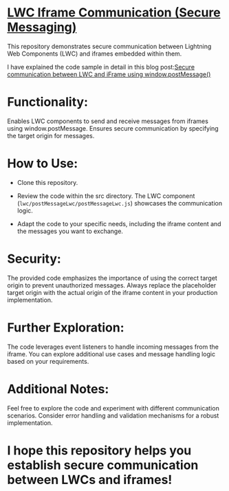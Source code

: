 # [LWC Iframe Communication (Secure Messaging)](https://www.forcetrails.com/2024/06/secure-communication-between-lwc-and.html)
This repository demonstrates secure communication between Lightning Web Components (LWC) and iframes embedded within them.

I have explained the code sample in detail in this blog post:[Secure communication between LWC and iFrame using window.postMessage()](https://www.forcetrails.com/2024/06/secure-communication-between-lwc-and.html)

# Functionality:

Enables LWC components to send and receive messages from iframes using window.postMessage.
Ensures secure communication by specifying the target origin for messages.

# How to Use:

- Clone this repository.

- Review the code within the src directory. The LWC component (`lwc/postMessageLwc/postMessageLwc.js`) showcases the communication logic.
- Adapt the code to your specific needs, including the iframe content and the messages you want to exchange.

# Security:

The provided code emphasizes the importance of using the correct target origin to prevent unauthorized messages.
Always replace the placeholder target origin with the actual origin of the iframe content in your production implementation.

# Further Exploration:

The code leverages event listeners to handle incoming messages from the iframe. You can explore additional use cases and message handling logic based on your requirements.

# Additional Notes:

Feel free to explore the code and experiment with different communication scenarios.
Consider error handling and validation mechanisms for a robust implementation.

# I hope this repository helps you establish secure communication between LWCs and iframes!
